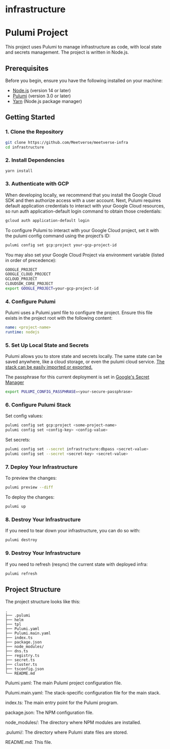 # infrastructure

# Pulumi Project

This project uses Pulumi to manage infrastructure as code, with local state and secrets management. The project is written in Node.js.

## Prerequisites

Before you begin, ensure you have the following installed on your machine:

- [Node.js](https://nodejs.org/) (version 14 or later)
- [Pulumi](https://www.pulumi.com/) (version 3.0 or later)
- [Yarn](https://yarnpkg.com/) (Node.js package manager)

## Getting Started

### 1. Clone the Repository

```bash
git clone https://github.com/Meetverse/meetverse-infra
cd infrastructure
```

### 2. Install Dependencies

```bash
yarn install
```

### 3. Authenticate with GCP

When developing locally, we recommend that you install the Google Cloud SDK and then authorize access with a user account. Next, Pulumi requires default application credentials to interact with your Google Cloud resources, so run auth application-default login command to obtain those credentials:

```bash
gcloud auth application-default login
```

To configure Pulumi to interact with your Google Cloud project, set it with the pulumi config command using the project’s ID:

```bash
pulumi config set gcp:project your-gcp-project-id
```

You may also set your Google Cloud Project via environment variable (listed in order of precedence):

```bash
GOOGLE_PROJECT
GOOGLE_CLOUD_PROJECT
GCLOUD_PROJECT
CLOUDSDK_CORE_PROJECT
export GOOGLE_PROJECT=your-gcp-project-id
```

### 4. Configure Pulumi

Pulumi uses a Pulumi.yaml file to configure the project. Ensure this file exists in the project root with the following content:

```yaml
name: <project-name>
runtime: nodejs
```

### 5. Set Up Local State and Secrets

Pulumi allows you to store state and secrets locally. The same state can be saved anywhere, like a cloud storage, or even the pulumi cloud service. [The stack can be easily imported
or exported.](https://www.pulumi.com/docs/cli/commands/pulumi_stack_export/)

The passphrase for this current deployment is set in [Google's Secret Manager](https://console.cloud.google.com/security/secret-manager/secret/pulumi/versions?project=meetversetest)

```bash
export PULUMI_CONFIG_PASSPHRASE=<your-secure-passphrase>
```

### 6. Configure Pulumi Stack

Set config values:

```bash
pulumi config set gcp:project <some-project-name>
pulumi config set <config-key> <config-value>
```

Set secrets:

```bash
pulumi config set --secret infrastructure:dbpass <secret-value>
pulumi config set --secret <secret-key> <secret-value>
```

### 7. Deploy Your Infrastructure

To preview the changes:

```bash
pulumi preview --diff
```

To deploy the changes:

```bash
pulumi up
```

### 8. Destroy Your Infrastructure

If you need to tear down your infrastructure, you can do so with:

```bash
pulumi destroy
```

### 9. Destroy Your Infrastructure

If you need to refresh (resync) the current state with deployed infra:

```bash
pulumi refresh
```

## Project Structure

The project structure looks like this:

```
.
├── .pulumi
├── helm
├── tpl
├── Pulumi.yaml
├── Pulumi.main.yaml
├── index.ts
├── package.json
├── node_modules/
├── dns.ts
├── registry.ts
├── secret.ts
├── cluster.ts
├── tsconfig.json
└── README.md
```

Pulumi.yaml: The main Pulumi project configuration file.

Pulumi.main.yaml: The stack-specific configuration file for the main stack.

index.ts: The main entry point for the Pulumi program.

package.json: The NPM configuration file.

node_modules/: The directory where NPM modules are installed.

.pulumi/: The directory where Pulumi state files are stored.

README.md: This file.
